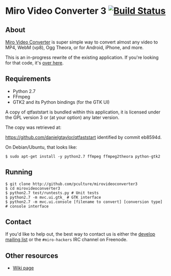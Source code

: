 # Miro Video Converter 3 [![Build Status](https://secure.travis-ci.org/pculture/mirovideoconverter3.png)](http://travis-ci.org/pculture/mirovideoconverter3) #

## About ##

[Miro Video Converter](http://www.mirovideoconverter.com) is super simple way to convert almost any video to MP4, WebM (vp8), Ogg Theora, or for Android, iPhone, and more.

This is an in-progress rewrite of the existing application.  If you're looking for that code, it's [over here](http://github.com/pculture/mirovideoconverter).

## Requirements ##

* Python 2.7
* FFmpeg
* GTK2 and its Python bindings (for the GTK UI)

A copy of qtfaststart is bundled within this application, it is licensed
under the GPL version 3 or (at your option) any later version.

The copy was retrieved at:

https://github.com/danielgtaylor/qtfaststart identified by commit eb8594d.

On Debian/Ubuntu, that looks like:

    $ sudo apt-get install -y python2.7 ffmpeg ffmpeg2theora python-gtk2

## Running ##

    $ git clone http://github.com/pculture/mirovideoconverter3
    $ cd mirovideoconverter3
    $ python2.7 test/runtests.py # Unit tests
    $ python2.7 -m mvc.ui.gtk_ # GTK interface
    $ python2.7 -m mvc.ui.console [filename to convert] [conversion type] # console interface

## Contact ##

If you'd like to help out, the best way to contact us is either the [develop mailing list](http://mailman.pculture.org/listinfo/develop) or the `#miro-hackers` IRC channel on Freenode.

## Other resources ##

* [Wiki page](http://develop.participatoryculture.org/index.php/MVCStart/MVC3Overhaul)
